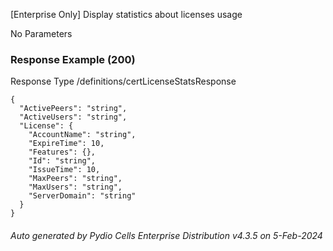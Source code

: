 






 
[Enterprise Only] Display statistics about licenses usage  


No Parameters



### Response Example (200)
Response Type /definitions/certLicenseStatsResponse

```
{
  "ActivePeers": "string",
  "ActiveUsers": "string",
  "License": {
    "AccountName": "string",
    "ExpireTime": 10,
    "Features": {},
    "Id": "string",
    "IssueTime": 10,
    "MaxPeers": "string",
    "MaxUsers": "string",
    "ServerDomain": "string"
  }
}
```




###### Auto generated by Pydio Cells Enterprise Distribution v4.3.5 on 5-Feb-2024
